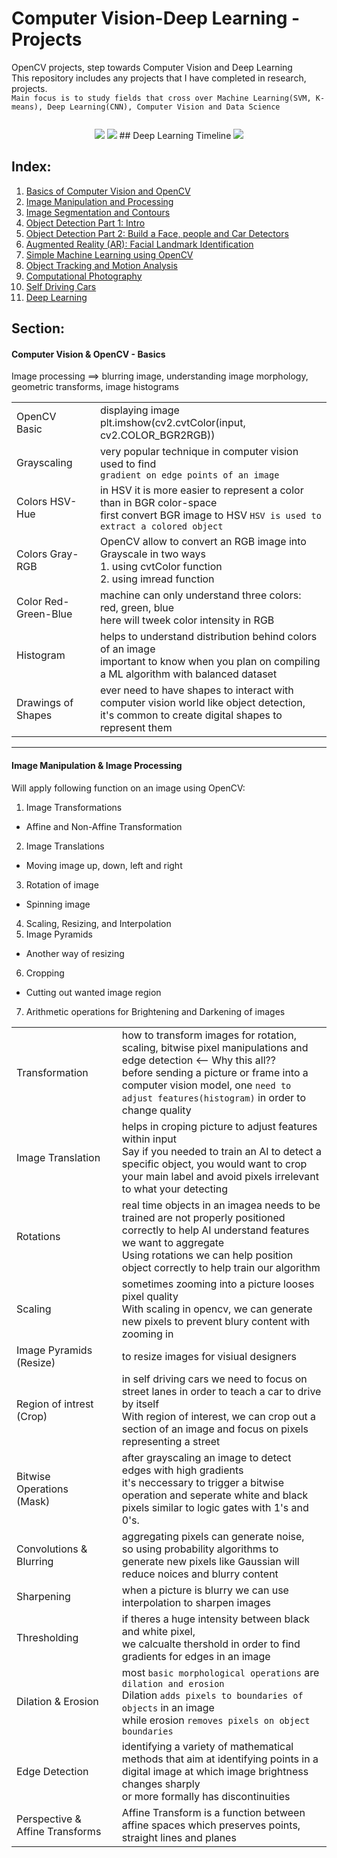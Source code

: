 # Computer Vision-Deep Learning - Projects
OpenCV projects, step towards Computer Vision and Deep Learning <br>
This repository includes any projects that I have completed in research, projects. <br>
`Main focus is to study fields that cross over Machine Learning(SVM, K-means), Deep Learning(CNN), Computer Vision and Data Science`

<p align="right">
  <img src="https://github.com/MvMukesh/Computer-Vision-Deep-Learning-Projects/blob/main/all%20images/under-construction.jpeg" width=30% height=0%/>
</p>

<p align="center">
  <kbd><img src="https://github.com/MvMukesh/Computer-Vision-Deep-Learning-Projects/blob/main/all%20images/detect%20face%20parts.png"/></kbd>  
  <kbd><img src="https://github.com/MvMukesh/Computer-Vision-Deep-Learning-Projects/blob/main/all%20images/Feature%20Selection.png"/></kbd>
  ## Deep Learning Timeline
  <kbd><img src="https://github.com/MvMukesh/Computer-Vision-Deep-Learning-Projects/blob/main/all%20images/dl%20timeline.png"/></kbd>
</p>

## Index:
1. [Basics of Computer Vision and OpenCV](#)
2. [Image Manipulation and Processing](#)
3. [Image Segmentation and Contours](#)
4. [Object Detection Part 1: Intro](#)
5. [Object Detection Part 2: Build a Face, people and Car Detectors](#)
6. [Augmented Reality (AR): Facial Landmark Identification](#)
7. [Simple Machine Learning using OpenCV](#)
8. [Object Tracking and Motion Analysis](#)
9. [Computational Photography](#)
10. [Self Driving Cars](#)
11. [Deep Learning](#)
  
## Section:
#### Computer Vision & OpenCV - Basics
Image processing ==> blurring image, understanding image morphology, geometric transforms, image histograms

|             |          |           |
|-------------|----------|-----------|
|OpenCV Basic | | displaying image <br> plt.imshow(cv2.cvtColor(input, cv2.COLOR_BGR2RGB))|
|Grayscaling | |very popular technique in computer vision used to find <br>`gradient on edge points of an image` |
|Colors HSV-Hue | |in HSV it is more easier to represent a color than in BGR color-space <br> first convert BGR image to HSV `HSV is used to extract a colored object`|
|Colors Gray-RGB | |OpenCV allow to convert an RGB image into Grayscale in two ways <br> 1. using cvtColor function <br> 2. using imread function |
|Color Red-Green-Blue | |machine can only understand three colors: red, green, blue <br> here will tweek color intensity in RGB |
|Histogram | | helps to understand distribution behind colors of an image <br> important to know when you plan on compiling a ML algorithm with balanced dataset|
|Drawings of Shapes | | ever need to have shapes to interact with computer vision world like object detection, it's common to create digital shapes to represent them|

----

#### Image Manipulation & Image Processing
Will apply following function on an image using OpenCV:
1. Image Transformations
  * Affine and Non-Affine Transformation
2. Image Translations
  * Moving image up, down, left and right 
3. Rotation of image
  * Spinning image 
4. Scaling, Resizing, and Interpolation 
5. Image Pyramids 
  * Another way of resizing 
6. Cropping
  * Cutting out wanted image region 
7. Arithmetic operations for Brightening and Darkening of images

|             |          |           |
|-------------|----------|-----------|
|Transformation | |how to transform images for rotation, scaling, bitwise pixel manipulations and edge detection <-- Why this all?? <br> before sending a picture or frame into a computer vision model, one `need to adjust features(histogram)` in order to change quality |
|Image Translation | |helps in croping picture to adjust features within input <br> Say if you needed to train an AI to detect a specific object, you would want to crop your main label and avoid pixels irrelevant to what your detecting |
|Rotations | | real time objects in an imagea needs to be trained are not properly positioned correctly to help AI understand features we want to aggregate <br> Using rotations we can help position object correctly to help train our algorithm|
|Scaling | |sometimes zooming into a picture looses pixel quality <br> With scaling in opencv, we can generate new pixels to prevent blury content with zooming in |
|Image Pyramids <br>(Resize) | |to resize images for visiual designers |
|Region of intrest <br> (Crop) | |in self driving cars we need to focus on street lanes in order to teach a car to drive by itself <br>With region of interest, we can crop out a section of an image and focus on pixels representing a street |
|Bitwise Operations <br> (Mask) | | after grayscaling an image to detect edges with high gradients <br> it's neccessary to trigger a bitwise operation and seperate white and black pixels similar to logic gates with 1's and 0's.|
|Convolutions & Blurring | | aggregating pixels can generate noise, <br> so using probability algorithms to generate new pixels like Gaussian will reduce noices and blurry content |
|Sharpening| | when a picture is blurry we can use interpolation to sharpen images|
|Thresholding| | if theres a huge intensity between black and white pixel, <br>we calcualte thershold in order to find gradients for edges in an image|
|Dilation & Erosion| |most `basic morphological operations` are <br> `dilation and erosion`<br> Dilation `adds pixels to boundaries of objects` in an image <br> while erosion `removes pixels on object boundaries`|
|Edge Detection| |identifying a variety of mathematical methods that aim at identifying points in a digital image at which image brightness changes sharply <br>or more formally has discontinuities |
|Perspective & Affine Transforms| |Affine Transform is a function between affine spaces which preserves points, straight lines and planes |















